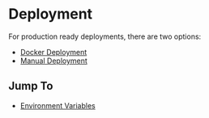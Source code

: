 # Deployment

For production ready deployments, there are two options:

* [Docker Deployment](docker-deployment.md)
* [Manual Deployment](manual-deployment.md)

## Jump To 

* [Environment Variables](environment-variables.md)
